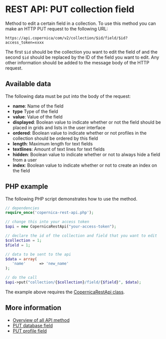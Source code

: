 # REST API: PUT collection field

Method to edit a certain field in a collection. To use this method you can make an HTTP PUT request to the following URL:

`https://api.copernica/com/v2/collection/$id/field/$id?access_token=xxxx`

The first `$id` should be the collection you want to edit the field of 
and the second `$id` should be replaced by the ID of the field you want 
to edit. Any other information should be added to the message body of 
the HTTP request.

## Available data

The following data must be put into the body of the request:

- **name**: Name of the field
- **type** Type of the field
- **value**: Value of the field
- **displayed**: Boolean value to indicate whether or not the field should be placed in 
grids and lists in the user interface
- **ordered**: Boolean value to indicate whether or not profiles in the collection should be ordered by this field
- **length**: Maximum length for text fields
- **textlines**: Amount of text lines for text fields
- **hidden**: Boolean value to indicate whether or not to always hide a field from a user
- **index**: Boolean value to indicate whether or not to create an index on the field
            
## PHP example

The following PHP script demonstrates how to use the method.

```php
// dependencies
require_once('copernica-rest-api.php');

// change this into your access token
$api = new CopernicaRestApi("your-access-token");

// declare the id of the collection and field that you want to edit
$collection = 1;
$field = 1;

// data to be sent to the api
$data = array(
   'name'      => 'new_name'
);

// do the call
$api->put("collection/{$collection}/field/{$field}", $data);
```

The example above requires the [CopernicaRestApi class](rest-php).

## More information

- [Overview of all API method](rest-api)
- [PUT database field](rest-put-database-field)
- [PUT profile field](rest-put-profile-fields)
